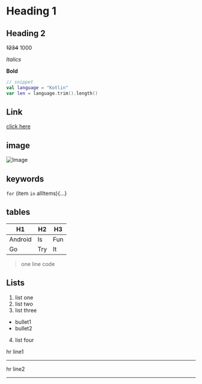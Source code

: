 
# Heading 1

## Heading 2

~~1234~~ 1000

_Italics_

**Bold** 
 
```Kotlin
// snippet
val language = "Kotlin"
var len = language.trim().length()
```
## Link
[click here]("https://developer.android.com/coroutines" "Kotlin Coroutines")

## image

![Image](https://image.shutterstock.com/image-photo/image-260nw-1418646482.jpg "sample image")

## keywords

`for` (item `in` allItems){...}

## tables

| H1      |   H2  |   H3   |
|   ---   |  ---  |  ---   |
| Android |  Is   |   Fun  |
| Go      |  Try  |    It  |

> one line code


## Lists

1. list one 
2. list two
3. list three

- bullet1
- bullet2

4. list four

hr line1
___


hr line2

***
